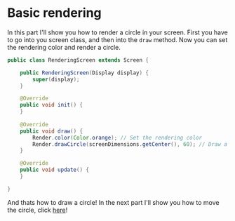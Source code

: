 ﻿# Basic rendering
In this part I'll show you how to render a circle in your screen.
First you have to go into you screen class, and then into the `draw` method.
Now you can set the rendering color and render a circle.
```java
public class RenderingScreen extends Screen {

	public RenderingScreen(Display display) {
		super(display);
	}

	@Override
	public void init() {
	}
	
	@Override
	public void draw() {
		Render.color(Color.orange); // Set the rendering color
		Render.drawCircle(screenDimensions.getCenter(), 60); // Draw a circle in the center of the screen with a radius of 60
	}

	@Override
	public void update() {
	}

}
```
And thats how to draw a circle!
In the next part I'll show you how to move the circle, click [here](https://github.com/iotacb/Cloud-Engine/tutotials/Moving-the-circle/moving.md)!
